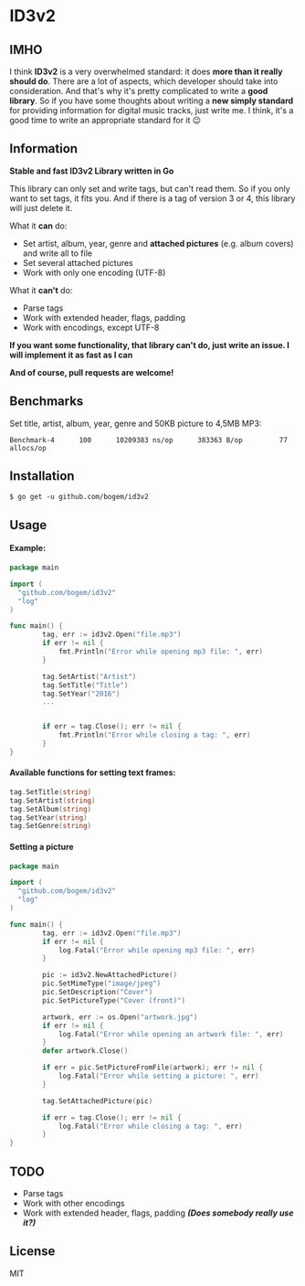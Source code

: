 # ID3v2

## IMHO
I think **ID3v2** is a very overwhelmed standard: it does **more than it really should do**. There are a lot of aspects, which developer should take into consideration. And that's why it's pretty complicated to write a **good library**. So if you have some thoughts about writing a **new simply standard** for providing information for digital music tracks, just write me. I think, it's a good time to write an appropriate standard for it 😉

## Information
**Stable and fast ID3v2 Library written in Go**

This library can only set and write tags, but can't read them. So if you only want to set tags, it fits you. And if there is a tag of version 3 or 4, this library will just delete it.

What it **can** do:
* Set artist, album, year, genre and **attached pictures** (e.g. album covers) and write all to file
* Set several attached pictures
* Work with only one encoding (UTF-8)

What it **can't** do:
* Parse tags
* Work with extended header, flags, padding
* Work with encodings, except UTF-8

**If you want some functionality, that library can't do, just write an issue. I will implement it as fast as I can**

**And of course, pull requests are welcome!**

## Benchmarks

Set title, artist, album, year, genre and 50KB picture to 4,5MB MP3:
```
Benchmark-4	     100	  10209383 ns/op	  383363 B/op	      77 allocs/op
```

## Installation
  	$ go get -u github.com/bogem/id3v2

## Usage
#### Example:
```go
package main

import (
  "github.com/bogem/id3v2"
  "log"
)

func main() {
		tag, err := id3v2.Open("file.mp3")
		if err != nil {
			fmt.Println("Error while opening mp3 file: ", err)
		}

		tag.SetArtist("Artist")
		tag.SetTitle("Title")
		tag.SetYear("2016")
        ...


		if err = tag.Close(); err != nil {
			fmt.Println("Error while closing a tag: ", err)
		}
}

```

#### Available functions for setting text frames:
```go
tag.SetTitle(string)
tag.SetArtist(string)
tag.SetAlbum(string)
tag.SetYear(string)
tag.SetGenre(string)
```

#### Setting a picture

```go
package main

import (
  "github.com/bogem/id3v2"
  "log"
)

func main() {
		tag, err := id3v2.Open("file.mp3")
		if err != nil {
			log.Fatal("Error while opening mp3 file: ", err)
		}

		pic := id3v2.NewAttachedPicture()
		pic.SetMimeType("image/jpeg")
		pic.SetDescription("Cover")
		pic.SetPictureType("Cover (front)")

		artwork, err := os.Open("artwork.jpg")
		if err != nil {
			log.Fatal("Error while opening an artwork file: ", err)
		}
        defer artwork.Close()

		if err = pic.SetPictureFromFile(artwork); err != nil {
			log.Fatal("Error while setting a picture: ", err)
		}

		tag.SetAttachedPicture(pic)

		if err = tag.Close(); err != nil {
			log.Fatal("Error while closing a tag: ", err)
		}
}

```

## TODO

* Parse tags
* Work with other encodings
* Work with extended header, flags, padding ***(Does somebody really use it?)***

## License
MIT
